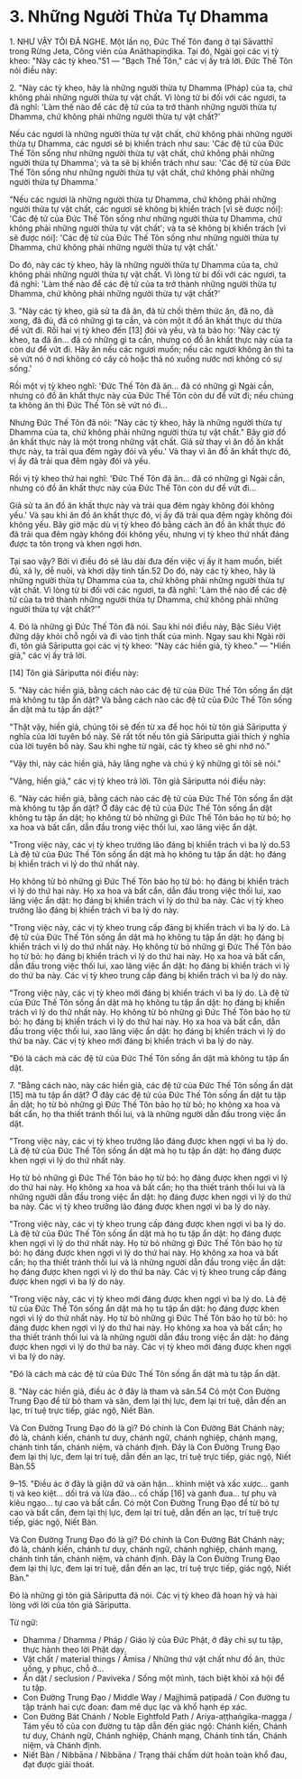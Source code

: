 # 3. Những Người Thừa Tự Dhamma

1\. NHƯ VẬY TÔI ĐÃ NGHE. Một lần nọ, Đức Thế Tôn
đang ở tại Sāvatthī trong Rừng Jeta, Công viên của Anāthapiṇḍika.
Tại đó, Ngài gọi các vị tỳ kheo: "Này các tỳ kheo."51 — "Bạch
Thế Tôn," các vị ấy trả lời. Đức Thế Tôn nói điều này:

2\. "Này các tỳ kheo, hãy là những người thừa tự Dhamma (Pháp) của ta,
chứ không phải những người thừa tự vật chất. Vì lòng từ bi đối với các
ngươi, ta đã nghĩ: 'Làm thế nào để các đệ tử của ta trở thành những người
thừa tự Dhamma, chứ không phải những người thừa tự vật chất?'

Nếu các ngươi là những người thừa tự vật chất, chứ không phải những
người thừa tự Dhamma, các ngươi sẽ bị khiển trách như sau: 'Các đệ tử
của Đức Thế Tôn sống như những người thừa tự vật chất, chứ không phải
những người thừa tự Dhamma'; và ta sẽ bị khiển trách như sau: 'Các đệ tử
của Đức Thế Tôn sống như những người thừa tự vật chất, chứ không phải
những người thừa tự Dhamma.'

"Nếu các ngươi là những người thừa tự Dhamma, chứ không phải những
người thừa tự vật chất, các ngươi sẽ không bị khiển trách [vì sẽ được nói]:
'Các đệ tử của Đức Thế Tôn sống như những người thừa tự Dhamma, chứ
không phải những người thừa tự vật chất'; và ta sẽ không bị khiển trách
[vì sẽ được nói]: 'Các đệ tử của Đức Thế Tôn sống như những người thừa
tự Dhamma, chứ không phải những người thừa tự vật chất.'

Do đó, này các tỳ kheo, hãy là những người thừa tự Dhamma của ta,
chứ không phải những người thừa tự vật chất. Vì lòng từ bi đối với các
ngươi, ta đã nghĩ: 'Làm thế nào để các đệ tử của ta trở thành những người
thừa tự Dhamma, chứ không phải những người thừa tự vật chất?'

3\. "Này các tỳ kheo, giả sử ta đã ăn, đã từ chối thêm thức ăn, đã no,
đã xong, đã đủ, đã có những gì ta cần, và còn một ít đồ ăn khất thực
dư thừa để vứt đi. Rồi hai vị tỳ kheo đến [13] đói và yếu, và ta bảo họ:
'Này các tỳ kheo, ta đã ăn… đã có những gì ta cần, nhưng có đồ ăn khất
thực này của ta còn dư để vứt đi. Hãy ăn nếu các ngươi muốn; nếu các
ngươi không ăn thì ta sẽ vứt nó ở nơi không có cây cỏ hoặc thả nó xuống
nước nơi không có sự sống.'

Rồi một vị tỳ kheo nghĩ: 'Đức Thế Tôn đã ăn… đã có những gì Ngài
cần, nhưng có đồ ăn khất thực này của Đức Thế Tôn còn dư để vứt đi;
nếu chúng ta không ăn thì Đức Thế Tôn sẽ vứt nó đi…

Nhưng Đức Thế Tôn đã nói: "Này các tỳ kheo, hãy là những người
thừa tự Dhamma của ta, chứ không phải những người thừa tự vật chất."
Bây giờ đồ ăn khất thực này là một trong những vật chất. Giả sử thay vì
ăn đồ ăn khất thực này, ta trải qua đêm ngày đói và yếu.' Và thay vì ăn
đồ ăn khất thực đó, vị ấy đã trải qua đêm ngày đói và yếu.

Rồi vị tỳ kheo thứ hai nghĩ: 'Đức Thế Tôn đã ăn… đã có những gì
Ngài cần, nhưng có đồ ăn khất thực này của Đức Thế Tôn còn dư để vứt
đi…

Giả sử ta ăn đồ ăn khất thực này và trải qua đêm ngày không đói
không yếu.' Và sau khi ăn đồ ăn khất thực đó, vị ấy đã trải qua đêm ngày
không đói không yếu. Bây giờ mặc dù vị tỳ kheo đó bằng cách ăn đồ ăn
khất thực đó đã trải qua đêm ngày không đói không yếu, nhưng vị tỳ kheo
thứ nhất đáng được ta tôn trọng và khen ngợi hơn.

Tại sao vậy? Bởi vì điều đó sẽ lâu dài đưa đến việc vị ấy ít ham muốn,
biết đủ, xả ly, dễ nuôi, và khơi dậy tinh tấn.52 Do đó, này các tỳ kheo,
hãy là những người thừa tự Dhamma của ta, chứ không phải những người
thừa tự vật chất. Vì lòng từ bi đối với các ngươi, ta đã nghĩ: 'Làm thế nào
để các đệ tử của ta trở thành những người thừa tự Dhamma, chứ không
phải những người thừa tự vật chất?'"

<!--p1-->
4\. Đó là những gì Đức Thế Tôn đã nói. Sau khi nói điều này,
Bậc Siêu Việt đứng dậy khỏi chỗ ngồi và đi vào tịnh thất của mình.
Ngay sau khi Ngài rời đi, tôn giả Sāriputta gọi các vị tỳ kheo: "Này các
hiền giả, tỳ kheo." — "Hiền giả," các vị ấy trả lời.

[14] Tôn giả Sāriputta nói điều này:

5\. "Này các hiền giả, bằng cách nào các đệ tử của Đức Thế Tôn
sống ẩn dật mà không tu tập ẩn dật? Và bằng cách nào các đệ tử của
Đức Thế Tôn sống ẩn dật mà tu tập ẩn dật?"

"Thật vậy, hiền giả, chúng tôi sẽ đến từ xa để học hỏi
từ tôn giả Sāriputta ý nghĩa của lời tuyên bố này.
Sẽ rất tốt nếu tôn giả Sāriputta giải thích
ý nghĩa của lời tuyên bố này. Sau khi nghe từ ngài, các
tỳ kheo sẽ ghi nhớ nó."

"Vậy thì, này các hiền giả, hãy lắng nghe và chú ý kỹ những gì tôi sẽ
nói."

"Vâng, hiền giả," các vị tỳ kheo trả lời. Tôn giả Sāriputta
nói điều này:

6\. "Này các hiền giả, bằng cách nào các đệ tử của Đức Thế Tôn
sống ẩn dật mà không tu tập ẩn dật? Ở đây các đệ tử của
Đức Thế Tôn sống ẩn dật không tu tập ẩn dật; họ
không từ bỏ những gì Đức Thế Tôn bảo họ từ bỏ; họ
xa hoa và bất cẩn, dẫn đầu trong việc thối lui, xao lãng
việc ẩn dật.

"Trong việc này, các vị tỳ kheo trưởng lão đáng bị khiển trách vì ba
lý do.53 Là đệ tử của Đức Thế Tôn sống ẩn dật mà họ
không tu tập ẩn dật: họ đáng bị khiển trách vì lý do thứ nhất này.

Họ không từ bỏ những gì Đức Thế Tôn bảo họ từ bỏ: họ đáng bị
khiển trách vì lý do thứ hai này. Họ
xa hoa và bất cẩn, dẫn đầu trong việc thối lui, xao lãng
việc ẩn dật: họ đáng bị khiển trách vì lý do thứ ba này. Các
vị tỳ kheo trưởng lão đáng bị khiển trách vì ba lý do này.

"Trong việc này, các vị tỳ kheo trung cấp đáng bị khiển trách vì ba
lý do. Là đệ tử của Đức Thế Tôn sống ẩn dật mà họ
không tu tập ẩn dật: họ đáng bị khiển trách vì lý do thứ nhất này.
Họ không từ bỏ những gì Đức Thế Tôn bảo họ từ bỏ: họ đáng bị
khiển trách vì lý do thứ hai này. Họ
xa hoa và bất cẩn, dẫn đầu trong việc thối lui, xao lãng
việc ẩn dật: họ đáng bị khiển trách vì lý do thứ ba này. Các
vị tỳ kheo trung cấp đáng bị khiển trách vì ba lý do này.

"Trong việc này, các vị tỳ kheo mới đáng bị khiển trách vì ba
lý do. Là đệ tử của Đức Thế Tôn sống ẩn dật mà họ
không tu tập ẩn dật: họ đáng bị khiển trách vì lý do thứ nhất này.
Họ không từ bỏ những gì Đức Thế Tôn bảo họ từ bỏ: họ đáng bị
khiển trách vì lý do thứ hai này. Họ
xa hoa và bất cẩn, dẫn đầu trong việc thối lui, xao lãng
việc ẩn dật: họ đáng bị khiển trách vì lý do thứ ba này. Các
vị tỳ kheo mới đáng bị khiển trách vì ba lý do này.

"Đó là cách mà các đệ tử của Đức Thế Tôn sống
ẩn dật mà không tu tập ẩn dật.

7\. "Bằng cách nào, này các hiền giả, các đệ tử của Đức Thế Tôn
sống ẩn dật [15] mà tu tập ẩn dật? Ở đây các đệ tử của
Đức Thế Tôn sống ẩn dật tu tập ẩn dật; họ từ bỏ
những gì Đức Thế Tôn bảo họ từ bỏ; họ không
xa hoa và bất cẩn, họ tha thiết tránh thối lui, và là
những người dẫn đầu trong việc ẩn dật.

"Trong việc này, các vị tỳ kheo trưởng lão đáng được khen ngợi vì ba
lý do. Là đệ tử của Đức Thế Tôn sống ẩn dật mà họ
tu tập ẩn dật: họ đáng được khen ngợi vì lý do thứ nhất này.

Họ từ bỏ những gì Đức Thế Tôn bảo họ từ bỏ:
họ đáng được khen ngợi vì lý do thứ hai này. Họ
không xa hoa và bất cẩn; họ tha thiết tránh thối lui
và là những người dẫn đầu trong việc ẩn dật: họ đáng được khen ngợi vì
lý do thứ ba này. Các vị tỳ kheo trưởng lão đáng được khen ngợi vì
ba lý do này.

"Trong việc này, các vị tỳ kheo trung cấp đáng được khen ngợi vì
ba lý do. Là đệ tử của Đức Thế Tôn sống ẩn dật mà họ
tu tập ẩn dật: họ đáng được khen ngợi vì lý do thứ nhất này.
Họ từ bỏ những gì Đức Thế Tôn bảo họ từ bỏ: họ đáng được
khen ngợi vì lý do thứ hai này. Họ
không xa hoa và bất cẩn; họ tha thiết tránh thối lui
và là những người dẫn đầu trong việc ẩn dật: họ đáng được khen ngợi vì
lý do thứ ba này. Các vị tỳ kheo trung cấp đáng được khen ngợi
vì ba lý do này.

"Trong việc này, các vị tỳ kheo mới đáng được khen ngợi vì ba
lý do. Là đệ tử của Đức Thế Tôn sống ẩn dật mà họ
tu tập ẩn dật: họ đáng được khen ngợi vì lý do thứ nhất này.
Họ từ bỏ những gì Đức Thế Tôn bảo họ từ bỏ: họ đáng được
khen ngợi vì lý do thứ hai này. Họ
không xa hoa và bất cẩn; họ tha thiết tránh thối lui
và là những người dẫn đầu trong việc ẩn dật: họ đáng được khen ngợi vì
lý do thứ ba này. Các vị tỳ kheo mới đáng được khen ngợi vì
ba lý do này.

"Đó là cách mà các đệ tử của Đức Thế Tôn sống
ẩn dật mà tu tập ẩn dật.

8\. "Này các hiền giả, điều ác ở đây là tham và sân.54 Có
một Con Đường Trung Đạo để từ bỏ tham và sân, đem lại
thị lực, đem lại trí tuệ, dẫn đến an lạc,
trí tuệ trực tiếp, giác ngộ, Niết Bàn.

Và Con Đường Trung Đạo đó là gì? Đó chính là Con Đường Bát Chánh
này; đó là, chánh kiến, chánh tư duy, chánh ngữ, chánh
nghiệp, chánh mạng, chánh tinh tấn, chánh niệm, và chánh
định. Đây là Con Đường Trung Đạo đem lại thị lực, đem lại
trí tuệ, dẫn đến an lạc, trí tuệ trực tiếp,
giác ngộ, Niết Bàn.55

9–15. "Điều ác ở đây là giận dữ và oán hận… khinh miệt
và xấc xược… ganh tị và keo kiệt… dối trá và lừa đảo…
cố chấp [16] và ganh đua… tự phụ và kiêu ngạo… tự cao
và bất cẩn. Có một Con Đường Trung Đạo để từ bỏ tự cao
và bất cẩn, đem lại thị lực, đem lại trí tuệ,
dẫn đến an lạc, trí tuệ trực tiếp, giác ngộ,
Niết Bàn.

Và Con Đường Trung Đạo đó là gì? Đó chính là Con Đường Bát Chánh
này; đó là, chánh kiến, chánh tư duy, chánh ngữ, chánh
nghiệp, chánh mạng, chánh tinh tấn, chánh niệm, và chánh
định. Đây là Con Đường Trung Đạo đem lại thị lực, đem lại
trí tuệ, dẫn đến an lạc, trí tuệ trực tiếp,
giác ngộ, Niết Bàn."

Đó là những gì tôn giả Sāriputta đã nói. Các vị tỳ kheo
đã hoan hỷ và hài lòng với lời của tôn giả Sāriputta.

<!--p2-->
Từ ngữ:
- Dhamma / Dhamma / Pháp / Giáo lý của Đức Phật, ở đây chỉ sự tu tập, thực hành theo lời Phật dạy.
- Vật chất / material things / Āmisa / Những thứ vật chất như đồ ăn, thức uống, y phục, chỗ ở...
- Ẩn dật / seclusion / Paviveka / Sống một mình, tách biệt khỏi xã hội để tu tập.
- Con Đường Trung Đạo / Middle Way / Majjhimā paṭipadā / Con đường tu tập tránh hai cực đoan: đam mê dục lạc và khổ hạnh ép xác.
- Con Đường Bát Chánh / Noble Eightfold Path / Ariya-aṭṭhaṅgika-magga / Tám yếu tố của con đường tu tập dẫn đến giác ngộ: Chánh kiến, Chánh tư duy, Chánh ngữ, Chánh nghiệp, Chánh mạng, Chánh tinh tấn, Chánh niệm, và Chánh định.
- Niết Bàn / Nibbāna / Nibbāna / Trạng thái chấm dứt hoàn toàn khổ đau, đạt được giải thoát.
